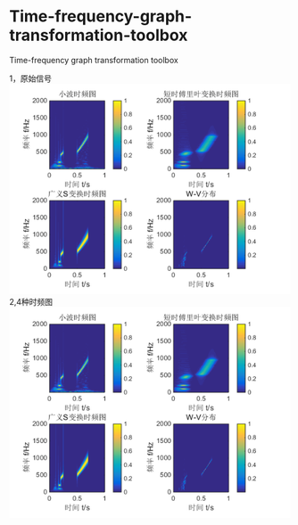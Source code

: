 # Time-frequency-graph-transformation-toolbox
Time-frequency graph transformation toolbox

1，原始信号
![image](https://github.com/fish-kong/Time-frequency-graph-transformation-toolbox/blob/master/compare.png)
2,4种时频图
![image](https://github.com/fish-kong/Time-frequency-graph-transformation-toolbox/blob/master/compare.png)
